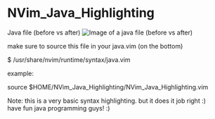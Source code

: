 # NVim_Java_Highlighting

Java file (before vs after)
![Image of a java file (before vs after)](https://github.com/kingDaniel2004/NVim_Java_Highlighting/blob/master/Neovim_remixed_syntax_highlighting.jpg?raw=true "Java file (before vs after)")

make sure to source this file in your java.vim (on the bottom)

$ /usr/share/nvim/runtime/syntax/java.vim


example: 

source $HOME/NVim_Java_Highlighting/NVim_Java_Highlighting.vim



Note: 
    this is a very basic syntax highlighting. but it does it job right :)  
    have fun java programming guys! :)


